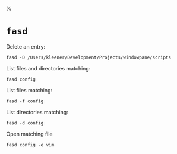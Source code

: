 %

# `fasd`

Delete an entry:

	fasd -D /Users/kleener/Development/Projects/windowpane/scripts

List files and directories matching:

	fasd config

List files matching:

	fasd -f config

List directories matching:

	fasd -d config

Open matching file

	fasd config -e vim
